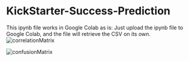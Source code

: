 # KickStarter-Success-Prediction
This ipynb file works in Google Colab as is: Just upload the ipynb file to Google Colab, and the file will retrieve the CSV on its own.<br/>
![correlationMatrix](https://user-images.githubusercontent.com/65743503/157476041-0ca22c18-4262-42fb-9385-00e37c1ee535.png)<br/>


![confusionMatrix](https://user-images.githubusercontent.com/65743503/157476193-e170078e-f8f5-4385-be02-904ed8616ad4.png)
